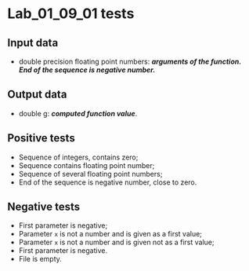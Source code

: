 # Lab_01_09_01 tests
## Input data
- double precision floating point numbers: _**arguments of the function. End of the sequence is negative number.**_
## Output data
- double g: _**computed function value**_.
## Positive tests
- Sequence of integers, contains zero;
- Sequence contains floating point number;
- Sequence of several floating point numbers;
- End of the sequence is negative number, close to zero.
## Negative tests
- First parameter is negative;
- Parameter `x` is not a number and is given as a first value;
- Parameter `x` is not a number and is given not as a first value;
- First parameter is negative.
- File is empty.
